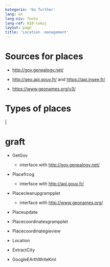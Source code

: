 ```yaml
---
kategorio: 'Go further'
lang: en
lang-niv: fonto
lang-ref: 010-lokoj
layout: page
title: 'Location -management'
---
```


# Sources for places
* http://gov.genealogy.net/



* http://geo.api.gouv.fr/ and https://api.insee.fr/



* https://www.geonames.org/v3/




# Types of places

|  


# graft

* GetGov



  * interface with http://gov.genealogy.net/



* Placefrcog



  * interface with http://api.gouv.fr/  



* Placecleanupgrampplet



  * interface with http://www.geonames.org/



* Placeupdate



* Placecoordinatesgrampplet



* Placecoordinategieview



* Location



* ExtractCity



* GoogleEArthWriteKml



